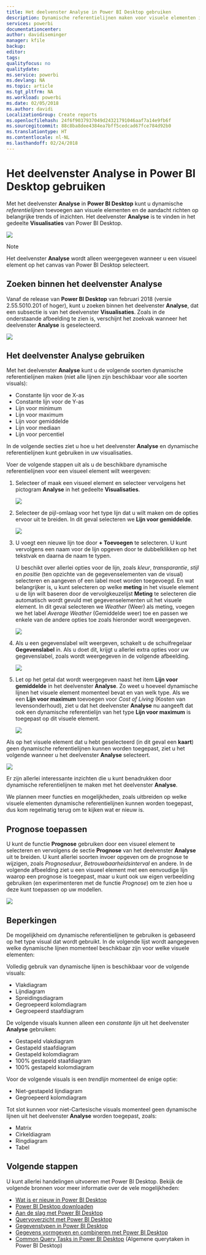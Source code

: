 ```yaml
---
title: Het deelvenster Analyse in Power BI Desktop gebruiken
description: Dynamische referentielijnen maken voor visuele elementen in Power BI Desktop
services: powerbi
documentationcenter: 
author: davidiseminger
manager: kfile
backup: 
editor: 
tags: 
qualityfocus: no
qualitydate: 
ms.service: powerbi
ms.devlang: NA
ms.topic: article
ms.tgt_pltfrm: NA
ms.workload: powerbi
ms.date: 02/05/2018
ms.author: davidi
LocalizationGroup: Create reports
ms.openlocfilehash: 24f6f9037937049d24321791046aaf7a14e9fb6f
ms.sourcegitcommit: 88c8ba8dee4384ea7bff5cedcad67fce784d92b0
ms.translationtype: HT
ms.contentlocale: nl-NL
ms.lasthandoff: 02/24/2018
---
```

# <a name="using-the-analytics-pane-in-power-bi-desktop"></a>Het deelvenster Analyse in Power BI Desktop gebruiken
Met het deelvenster **Analyse** in **Power BI Desktop** kunt u dynamische *referentielijnen* toevoegen aan visuele elementen en de aandacht richten op belangrijke trends of inzichten. Het deelvenster **Analyse** is te vinden in het gedeelte **Visualisaties** van Power BI Desktop.

![](media/desktop-analytics-pane/analytics-pane_1.png)

> [!NOTE]
> Het deelvenster **Analyse** wordt alleen weergegeven wanneer u een visueel element op het canvas van Power BI Desktop selecteert.

## <a name="search-within-the-analytics-pane"></a>Zoeken binnen het deelvenster Analyse
Vanaf de release van **Power BI Desktop** van februari 2018 (versie 2.55.5010.201 of hoger), kunt u zoeken binnen het deelvenster **Analyse**, dat een subsectie is van het deelvenster **Visualisaties**. Zoals in de onderstaande afbeelding te zien is, verschijnt het zoekvak wanneer het deelvenster **Analyse** is geselecteerd.

![](media/desktop-analytics-pane/analytics-pane_1b.png)

## <a name="using-the-analytics-pane"></a>Het deelvenster Analyse gebruiken
Met het deelvenster **Analyse** kunt u de volgende soorten dynamische referentielijnen maken (niet alle lijnen zijn beschikbaar voor alle soorten visuals):

* Constante lijn voor de X-as
* Constante lijn voor de Y-as
* Lijn voor minimum
* Lijn voor maximum
* Lijn voor gemiddelde
* Lijn voor mediaan
* Lijn voor percentiel

In de volgende secties ziet u hoe u het deelvenster **Analyse** en dynamische referentielijnen kunt gebruiken in uw visualisaties.

Voer de volgende stappen uit als u de beschikbare dynamische referentielijnen voor een visueel element wilt weergeven:

1. Selecteer of maak een visueel element en selecteer vervolgens het pictogram **Analyse** in het gedeelte **Visualisaties**.
   
   ![](media/desktop-analytics-pane/analytics-pane_2.png)
2. Selecteer de pijl-omlaag voor het type lijn dat u wilt maken om de opties ervoor uit te breiden. In dit geval selecteren we **Lijn voor gemiddelde**.
   
   ![](media/desktop-analytics-pane/analytics-pane_3.png)
3. U voegt een nieuwe lijn toe door **+ Toevoegen** te selecteren. U kunt vervolgens een naam voor de lijn opgeven door te dubbelklikken op het tekstvak en daarna de naam te typen.
   
   U beschikt over allerlei opties voor de lijn, zoals *kleur*, *transparantie*, *stijl* en *positie* (ten opzichte van de gegevenselementen van de visual) selecteren en aangeven of een label moet worden toegevoegd. En wat belangrijker is, u kunt selecteren op welke **meting** in het visuele element u de lijn wilt baseren door de vervolgkeuzelijst **Meting** te selecteren die automatisch wordt gevuld met gegevenselementen uit het visuele element. In dit geval selecteren we *Weather* (Weer) als meting, voegen we het label *Average Weather* (Gemiddelde weer) toe en passen we enkele van de andere opties toe zoals hieronder wordt weergegeven.
   
   ![](media/desktop-analytics-pane/analytics-pane_4.png)
4. Als u een gegevenslabel wilt weergeven, schakelt u de schuifregelaar **Gegevenslabel** in. Als u doet dit, krijgt u allerlei extra opties voor uw gegevenslabel, zoals wordt weergegeven in de volgende afbeelding.
   
   ![](media/desktop-analytics-pane/analytics-pane_5.png)
5. Let op het getal dat wordt weergegeven naast het item **Lijn voor gemiddelde** in het deelvenster **Analyse**. Zo weet u hoeveel dynamische lijnen het visuele element momenteel bevat en van welk type. Als we een **Lijn voor maximum** toevoegen voor *Cost of Living* (Kosten van levensonderhoud), ziet u dat het deelvenster **Analyse** nu aangeeft dat ook een dynamische referentielijn van het type **Lijn voor maximum** is toegepast op dit visuele element.
   
   ![](media/desktop-analytics-pane/analytics-pane_6.png)

Als op het visuele element dat u hebt geselecteerd (in dit geval een **kaart**) geen dynamische referentielijnen kunnen worden toegepast, ziet u het volgende wanneer u het deelvenster **Analyse** selecteert.

![](media/desktop-analytics-pane/analytics-pane_7.png)

Er zijn allerlei interessante inzichten die u kunt benadrukken door dynamische referentielijnen te maken met het deelvenster **Analyse**.

We plannen meer functies en mogelijkheden, zoals uitbreiden op welke visuele elementen dynamische referentielijnen kunnen worden toegepast, dus kom regelmatig terug om te kijken wat er nieuw is.

## <a name="apply-forecasting"></a>Prognose toepassen
U kunt de functie **Prognose** gebruiken door een visueel element te selecteren en vervolgens de sectie **Prognose** van het deelvenster **Analyse** uit te breiden. U kunt allerlei soorten invoer opgeven om de prognose te wijzigen, zoals *Prognoseduur*, *Betrouwbaarheidsinterval* en andere. In de volgende afbeelding ziet u een visueel element met een eenvoudige lijn waarop een prognose is toegepast, maar u kunt ook uw eigen verbeelding gebruiken (en experimenteren met de functie *Prognose*) om te zien hoe u deze kunt toepassen op uw modellen.

![](media/desktop-analytics-pane/analytics-pane_8.png)

## <a name="limitations"></a>Beperkingen
De mogelijkheid om dynamische referentielijnen te gebruiken is gebaseerd op het type visual dat wordt gebruikt. In de volgende lijst wordt aangegeven welke dynamische lijnen momenteel beschikbaar zijn voor welke visuele elementen:

Volledig gebruik van dynamische lijnen is beschikbaar voor de volgende visuals:

* Vlakdiagram
* Lijndiagram
* Spreidingsdiagram
* Gegroepeerd kolomdiagram
* Gegroepeerd staafdiagram

De volgende visuals kunnen alleen een *constante lijn* uit het deelvenster **Analyse** gebruiken:

* Gestapeld vlakdiagram
* Gestapeld staafdiagram
* Gestapeld kolomdiagram
* 100% gestapeld staafdiagram
* 100% gestapeld kolomdiagram

Voor de volgende visuals is een *trendlijn* momenteel de enige optie:

* Niet-gestapeld lijndiagram
* Gegroepeerd kolomdiagram

Tot slot kunnen voor niet-Cartesische visuals momenteel geen dynamische lijnen uit het deelvenster **Analyse** worden toegepast, zoals:

* Matrix
* Cirkeldiagram
* Ringdiagram
* Tabel

## <a name="next-steps"></a>Volgende stappen
U kunt allerlei handelingen uitvoeren met Power BI Desktop. Bekijk de volgende bronnen voor meer informatie over de vele mogelijkheden:

* [Wat is er nieuw in Power BI Desktop](desktop-latest-update.md)
* [Power BI Desktop downloaden](desktop-get-the-desktop.md)
* [Aan de slag met Power BI Desktop](desktop-getting-started.md)
* [Queryoverzicht met Power BI Desktop](desktop-query-overview.md)
* [Gegevenstypen in Power BI Desktop](desktop-data-types.md)
* [Gegevens vormgeven en combineren met Power BI Desktop](desktop-shape-and-combine-data.md)
* [Common Query Tasks in Power BI Desktop](desktop-common-query-tasks.md) (Algemene querytaken in Power BI Desktop)    

